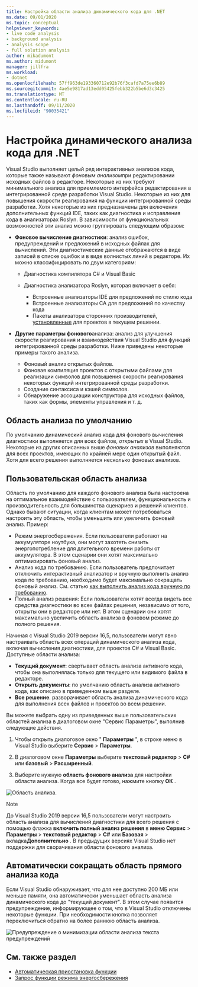 ```yaml
---
title: Настройка области анализа динамического кода для .NET
ms.date: 09/01/2020
ms.topic: conceptual
helpviewer_keywords:
- live code analysis
- background analysis
- analysis scope
- full solution analysis
author: mikadumont
ms.author: midumont
manager: jillfra
ms.workload:
- dotnet
ms.openlocfilehash: 57ff963de193360712e92b76f3cafd7a75ee6b89
ms.sourcegitcommit: 4ae5e9817ad13edd05425febb322b5be6d3c3425
ms.translationtype: MT
ms.contentlocale: ru-RU
ms.lasthandoff: 09/11/2020
ms.locfileid: "90035421"
---
```

# <a name="configure-live-code-analysis-for-net"></a>Настройка динамического анализа кода для .NET

Visual Studio выполняет целый ряд интерактивных анализов кода, которые также называют *фоновым анализом*при редактировании исходных файлов в редакторе. Некоторые из них требуют минимального анализа для приемлемого интерфейса редактирования в интегрированной среде разработки Visual Studio. Некоторые из них для повышения скорости реагирования на функции интегрированной среды разработки. Хотя некоторые из них предназначены для включения дополнительных функций IDE, таких как диагностика и исправления кода в анализаторах Roslyn. В зависимости от функциональных возможностей эти анализ можно группировать следующим образом:

- **Фоновое вычисление диагностики**: анализ ошибок, предупреждений и предложений в исходных файлах для вычислений. Эти диагностические данные отображаются в виде записей в списке ошибок и в виде волнистых линий в редакторе. Их можно классифицировать по двум категориям:
  - Диагностика компилятора C# и Visual Basic
  - Диагностика анализатора Roslyn, которая включает в себя:

    - Встроенные анализаторы IDE для предложений по стилю кода
    - Встроенные анализаторы CA для предложений по качеству кода
    - Пакеты анализатора сторонних производителей, [установленные](./install-roslyn-analyzers.md) для проектов в текущем решении.

- **Другие параметры фонового**анализа: анализ для улучшения скорости реагирования и взаимодействия Visual Studio для функций интегрированной среды разработки. Ниже приведены некоторые примеры такого анализа.
  - Фоновый анализ открытых файлов.
  - Фоновая компиляция проектов с открытыми файлами для реализации символов для повышения скорости реагирования некоторых функций интегрированной среды разработки.
  - Создание синтаксиса и кэшей символов.
  - Обнаружение ассоциации конструктора для исходных файлов, таких как формы, элементы управления и т. д.

## <a name="default-analysis-scope"></a>Область анализа по умолчанию

По умолчанию динамический анализ кода для фонового вычисления диагностики выполняется для всех файлов, _открытых_ в Visual Studio. Некоторые из других описанных выше _фоновых анализов_ выполняются для всех проектов, имеющих по крайней мере один открытый файл. Хотя для всего решения выполняется несколько фоновых анализов.

## <a name="custom-analysis-scope"></a>Пользовательская область анализа

Область по умолчанию для каждого фонового анализа была настроена на оптимальное взаимодействие с пользователем, функциональность и производительность для большинства сценариев и решений клиентов. Однако бывают ситуации, когда клиентам может потребоваться настроить эту область, чтобы уменьшить или увеличить фоновый анализ. Пример:

- Режим энергосбережения. Если пользователи работают на аккумуляторе ноутбука, они могут захотеть снизить энергопотребление для длительного времени работы от аккумулятора. В этом сценарии они хотят максимально оптимизировать фоновый анализ.
- Анализ кода по требованию. Если пользователь предпочитает отключить интерактивный анализатор и вручную выполнить анализ кода по требованию, необходимо будет максимально сокращать фоновый анализ. См. статью [как выполнить анализ кода вручную по требованию](./how-to-run-code-analysis-manually-for-managed-code.md).
- Полный анализ решения: Если пользователи хотят всегда видеть все средства диагностики во всех файлах решения, независимо от того, открыты они в редакторе или нет. В этом сценарии они хотят максимально увеличить область анализа в фоновом режиме до полного решения.

Начиная с Visual Studio 2019 версии 16,5, пользователи могут явно настраивать область всех операций динамического анализа кода, включая вычисления диагностики, для проектов C# и Visual Basic. Доступные области анализа:

- **Текущий документ**: свертывает область анализа активного кода, чтобы она выполнялась только для текущего или видимого файла в редакторе.
- **Открыть документы**: по умолчанию область анализа активного кода, как описано в приведенном выше разделе.
- **Все решение**. разворачивает область анализа динамического кода для выполнения всех файлов и проектов во всем решении.

Вы можете выбрать одну из приведенных выше пользовательских областей анализа в диалоговом окне "Сервис Параметры", выполнив следующие действия.

1. Чтобы открыть диалоговое окно " **Параметры** ", в строке меню в Visual Studio выберите **Сервис**  >  **Параметры**.

2. В диалоговом окне **Параметры** выберите **текстовый редактор**  >  **C#** или **базовый**  >  **Расширенный**.

3. Выберите нужную **область фонового анализа** для настройки области анализа. Когда все будет готово, нажмите кнопку **ОК** .

![Область анализа.](./media/background-analysis-scope.png)

> [!NOTE]
> До Visual Studio 2019 версии 16,5 пользователи могут настроить область анализа для вычислений диагностики для всего решения с помощью флажка **включить полный анализ решения** в **меню Сервис**  >  **Параметры**  >  **текстовый редактор**  >  **C#** или **Базовая**  >  вкладка**Дополнительно** . В предыдущих версиях Visual Studio нет поддержки для сворачивания области фонового анализа.

## <a name="automatically-minimize-live-code-analysis-scope"></a>Автоматически сокращать область прямого анализа кода

Если Visual Studio обнаруживает, что для нее доступно 200 МБ или меньше памяти, она автоматически уменьшает область анализа динамического кода до "текущий документ". В этом случае появится предупреждение, информирующее о том, что в Visual Studio отключены некоторые функции. При необходимости кнопка позволяет переключиться обратно на более раннюю область анализа.

![Предупреждение о минимизации области анализа текста предупреждений](./media/fsa_alert.png)

## <a name="see-also"></a>См. также раздел

- [Автоматическая приостановка функции](./automatic-feature-suspension.md)
- [Запрос функции режима энергосбережения](https://github.com/dotnet/roslyn/issues/38429)
